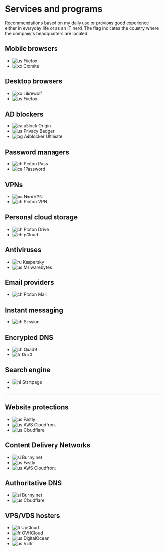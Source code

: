 # Services and programs
Recommendations based on my daily use or previous good experience either in everyday life or as an IT nerd.
The flag indicates the country where the company's headquarters are located.


## Mobile browsers
- ![us](https://check-host.net/images/flags/us.png) Firefox
- ![xx](https://check-host.net/images/flags/xx.png) Cromite

## Desktop browsers
- ![xx](https://check-host.net/images/flags/xx.png) Librewolf
- ![us](https://check-host.net/images/flags/us.png) Firefox
 
## AD blockers
- ![ca](https://check-host.net/images/flags/ca.png) uBlock Origin
- ![us](https://check-host.net/images/flags/us.png) Privacy Badger
- ![bg](https://check-host.net/images/flags/bg.png) Adblocker Ultimate

## Password managers
- ![ch](https://check-host.net/images/flags/ch.png) Proton Pass
- ![ca](https://check-host.net/images/flags/ca.png) 1Password

## VPNs
- ![pa](https://check-host.net/images/flags/pa.png) NordVPN
- ![ch](https://check-host.net/images/flags/ch.png) Proton VPN

## Personal cloud storage
- ![ch](https://check-host.net/images/flags/ch.png) Proton Drive
- ![ch](https://check-host.net/images/flags/ch.png) pCloud

## Antiviruses
- ![ru](https://check-host.net/images/flags/ru.png) Kaspersky
- ![us](https://check-host.net/images/flags/us.png) Malwarebytes

## Email providers
- ![ch](https://check-host.net/images/flags/ch.png) Proton Mail

## Instant messaging
- ![ch](https://check-host.net/images/flags/ch.png) Session

## Encrypted DNS
- ![ch](https://check-host.net/images/flags/ch.png) Quad9
- ![fr](https://check-host.net/images/flags/fr.png) Dns0

## Search engine
- ![nl](https://check-host.net/images/flags/nl.png) Startpage
- 
<hr>

## Website protections
- ![us](https://check-host.net/images/flags/us.png) Fastly
- ![us](https://check-host.net/images/flags/us.png) AWS Cloudfront
- ![us](https://check-host.net/images/flags/us.png) Cloudflare

## Content Delivery Networks
- ![si](https://check-host.net/images/flags/si.png) Bunny.net
- ![us](https://check-host.net/images/flags/us.png) Fastly
- ![us](https://check-host.net/images/flags/us.png) AWS Cloudfront

## Authoritative DNS
- ![si](https://check-host.net/images/flags/si.png) Bunny.net
- ![us](https://check-host.net/images/flags/us.png) Cloudflare

## VPS/VDS hosters
- ![fi](https://check-host.net/images/flags/fi.png) UpCloud
- ![fr](https://check-host.net/images/flags/fr.png) OVHCloud
- ![us](https://check-host.net/images/flags/us.png) DigitalOcean
- ![us](https://check-host.net/images/flags/us.png) Vultr

